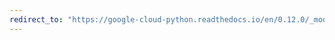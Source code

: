 ```yaml
---
redirect_to: "https://google-cloud-python.readthedocs.io/en/0.12.0/_modules/gcloud/logging/client.html"
---
```


